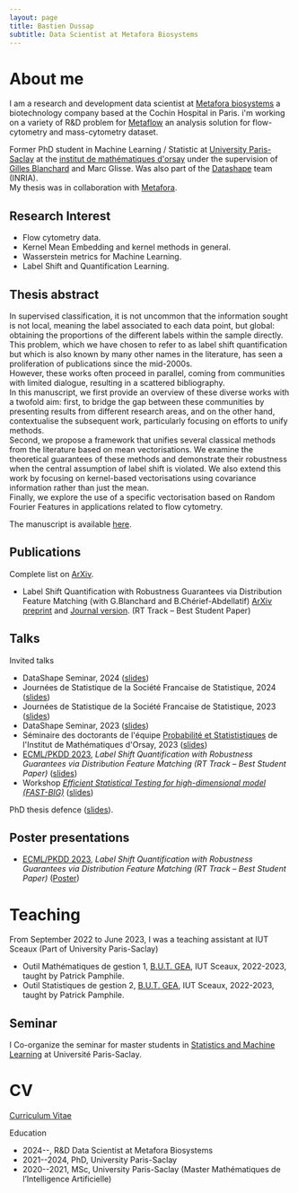```yaml
---
layout: page
title: Bastien Dussap
subtitle: Data Scientist at Metafora Biosystems
---
```


# About me

I am a research and development data scientist at [Metafora biosystems](https://www.metafora-biosystems.com) a biotechnology company based at the Cochin Hospital in Paris. i'm working on a variety of R&D problem for [Metaflow](https://www.metafora-biosystems.com/metaflow/) an analysis solution for flow-cytometry and mass-cytometry dataset.  

Former PhD student in Machine Learning / Statistic at [University Paris-Saclay](https://www.universite-paris-saclay.fr/en) at the [institut de mathématiques d'orsay](https://www.imo.universite-paris-saclay.fr/fr/la-recherche/probabilites-et-statistiques/) under the supervision of [Gilles Blanchard](https://www.imo.universite-paris-saclay.fr/~gilles.blanchard/) and Marc Glisse. Was also part of the [Datashape](https://team.inria.fr/datashape/) team (INRIA).  
My thesis was in collaboration with [Metafora](https://www.metafora-biosystems.com/).

## Research Interest

<ul>
    <li>Flow cytometry data.</li>
    <li>Kernel Mean Embedding and kernel methods in general.</li>
    <li>Wasserstein metrics for Machine Learning.</li>
    <li>Label Shift and Quantification Learning.</li>
</ul>

## Thesis abstract

In supervised classification, it is not uncommon that the information sought is not local, meaning the label associated to each data point, but global: obtaining the proportions of the different labels within the sample directly.  
This problem, which we have chosen to refer to as label shift quantification but which is also known by many other names in the literature, has seen a proliferation of publications since the mid-2000s.  
However, these works often proceed in parallel, coming from communities with limited dialogue, resulting in a scattered bibliography.  
In this manuscript, we first provide an overview of these diverse works with a twofold aim: first, to bridge the gap between these communities by presenting results from different research areas, and on the other hand, contextualise the subsequent work, particularly focusing on efforts to unify methods.  
Second, we propose a framework that unifies several classical methods from the literature based on mean vectorisations. We examine the theoretical guarantees of these methods and demonstrate their robustness when the central assumption of label shift is violated. We also extend this work by focusing on kernel-based vectorisations using covariance information rather than just the mean.  
Finally, we explore the use of a specific vectorisation based on Random Fourier Features in applications related to flow cytometry.

The manuscript is available <a href="/assets/files/These.pdf">here</a>.

## Publications
Complete list on [ArXiv](https://arxiv.org/a/dussap_b_1.html).
<ul>
    <li>Label Shift Quantification with Robustness Guarantees via Distribution Feature Matching (with G.Blanchard and B.Chérief-Abdellatif) 
    <a href="https://arxiv.org/abs/2306.04376">ArXiv preprint</a> and
    <a href="https://link.springer.com/chapter/10.1007/978-3-031-43424-2_5#citeas">Journal version</a>.
    (RT Track – Best Student Paper)
    </li>
</ul>

## Talks

Invited talks

<ul>
    <li>DataShape Seminar, 2024 (<a href="/assets/files/slides/Porquerolles2024.pdf">slides</a>)</li>
    <li>Journées de Statistique de la Société Francaise de Statistique, 2024 (<a href="/assets/files/slides/JdS2024.pdf">slides</a>)</li></li>
    <li>Journées de Statistique de la Société Francaise de Statistique, 2023 (<a href="/assets/files/slides/JdS2023.pdf">slides</a>)</li>
    <li>DataShape Seminar, 2023 (<a href="/assets/files/slides/Porquerolles2023.pdf">slides</a>)</li>
    <li>Séminaire des doctorants de l'équipe <a href="https://www.imo.universite-paris-saclay.fr/fr/la-recherche/probabilites-et-statistiques/">Probabilité et Statististiques</a> de l'Institut de Mathématiques d'Orsay, 2023 (<a href="/assets/files/slides/BastienDussap%20-%20Pr%C3%A9sentation%20Doctorant.pdf">slides</a>)</li>
    <li><a href="https://2023.ecmlpkdd.org/">ECML/PKDD 2023</a>, <i>Label Shift Quantification with Robustness Guarantees via Distribution Feature Matching (RT Track – Best Student Paper)
    </i>(<a href="/assets/files/slides/BastienDussap - ECML.pdf">slides</a>)</li>
    <li>Workshop 
    <i><a href="https://project.inria.fr/fastbig/stats-workshop-october-19th-2023">Efficient Statistical Testing for high-dimensional model (FAST-BIG)</a></i> (<a href="/assets/files/slides/BastienDussap - Workshop FASTBIG 2023.pdf">slides</a>)
    </li>
</ul>

PhD thesis defence (<a href="/assets/files/slides/Soutenance - BastienDussap.pdf">slides</a>).


## Poster presentations
<ul>
    <li><a href="https://2023.ecmlpkdd.org/">ECML/PKDD 2023</a>, <i>Label Shift Quantification with Robustness Guarantees via Distribution Feature Matching (RT Track – Best Student Paper)</i> (<a href="/assets/files/slides/Poster - ECML2023.pdf">Poster</a>)</li>
</ul> 

# Teaching

From September 2022 to June 2023, I was a teaching assistant at IUT Sceaux (Part of University Paris-Saclay)  
<ul>
    <li>Outil Mathématiques de gestion 1, <a href="https://www.iut-sceaux.universite-paris-saclay.fr/formations/licences/gestion-des-entreprises-et-des-administrations">B.U.T. GEA</a>, IUT Sceaux, 2022-2023, taught by Patrick Pamphile.</li>
    <li>Outil Statistiques de gestion 2, <a href="https://www.iut-sceaux.universite-paris-saclay.fr/formations/licences/gestion-des-entreprises-et-des-administrations">B.U.T. GEA</a>, IUT Sceaux, 2022-2023, taught by Patrick Pamphile.</li>
</ul>

## Seminar

I Co-organize the seminar for master students in [Statistics and Machine Learning](https://master-statml.imo.universite-paris-saclay.fr/) at Université Paris-Saclay.

# CV

[Curriculum Vitae](/assets/files/CV/CV-DussapBastien.pdf)

Education
<ul>
    <li>2024--, R&D Data Scientist at Metafora Biosystems</li>
    <li>2021--2024, PhD, University Paris-Saclay</li> 
    <li>2020--2021, MSc, University Paris-Saclay (Master Mathématiques de l’Intelligence Artificielle)</li>
</ul>

